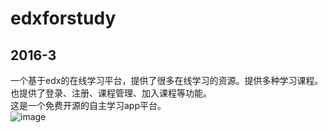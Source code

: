 # edxforstudy
2016-3
--------------
一个基于edx的在线学习平台，提供了很多在线学习的资源。提供多种学习课程。也提供了登录、注册、课程管理、加入课程等功能。<br/>
这是一个免费开源的自主学习app平台。<br/>
![image](https://github.com/zengsang/edxforstudy/blob/master/edx.gif)
